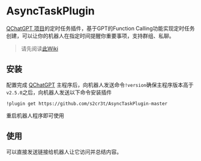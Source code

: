 # AsyncTaskPlugin


[QChatGPT 项目](https://github.com/RockChinQ/QChatGPT)的定时任务插件，基于GPT的Function Calling功能实现定时任务创建，可以让你的机器人在指定时间提醒你重要事项，支持群组、私聊。

> 请先阅读[此Wiki](https://github.com/RockChinQ/QChatGPT/wiki/%E6%8F%92%E4%BB%B6%E4%BD%BF%E7%94%A8-%E5%86%85%E5%AE%B9%E5%87%BD%E6%95%B0)

## 安装

配置完成 [QChatGPT](https://github.com/RockChinQ/QChatGPT) 主程序后，向机器人发送命令`!version`确保主程序版本高于`v2.5.0`之后，向机器人发送以下命令安装插件

```
!plugin get https://github.com/s2cr3t/AsyncTaskPlugin-master
```

重启机器人程序即可使用

## 使用

可以直接发送链接给机器人让它访问并总结内容。
